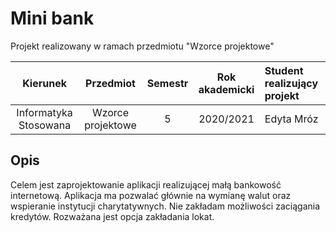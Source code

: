 # Mini bank
Projekt realizowany w ramach przedmiotu "Wzorce projektowe"

| Kierunek              | Przedmiot         | Semestr | Rok akademicki |Student realizujący projekt|
| :-------------------: | :---------------: | :-----: | :------------: |:--------------------------|
| Informatyka Stosowana | Wzorce projektowe | 5       | 2020/2021      |Edyta Mróz                 |

## Opis
Celem jest zaprojektowanie aplikacji realizującej małą bankowość internetową. Aplikacja ma pozwalać głównie na wymianę walut oraz wspieranie instytucji charytatywnych. Nie zakładam możliwości zaciągania kredytów. Rozważana jest opcja zakładania lokat. 

